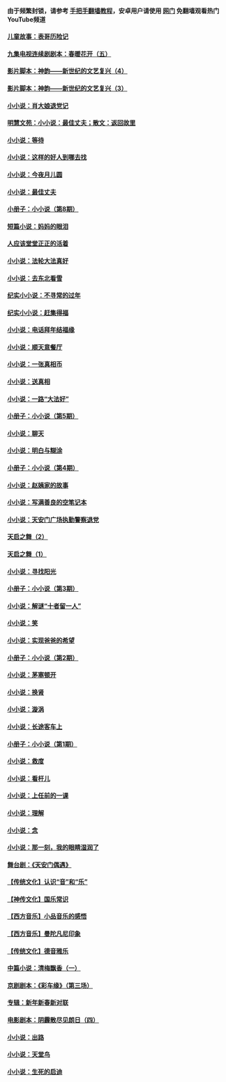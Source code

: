 #### 由于频繁封锁，请参考 [手把手翻墙教程](https://github.com/gfw-breaker/guides/wiki/)，安卓用户请使用 [网门](https://github.com/gfw-breaker/nogfw/blob/master/dl.md?t=06142201) 免翻墙观看热门YouTube频道 

#### [儿童故事：表哥历险记](../pages/328/383535.md?t=06142201) 

#### [九集电视连续剧剧本：春暖花开（五）](../pages/328/275919.md?t=06142201) 

#### [影片脚本：神韵——新世纪的文艺复兴（4）](../pages/328/266089.md?t=06142201) 

#### [影片脚本：神韵——新世纪的文艺复兴（3）](../pages/328/266087.md?t=06142201) 

#### [小小说：肖大娘退党记](../pages/328/239807.md?t=06142201) 

#### [明慧文苑：小小说：最佳丈夫；散文：返回故里](../pages/328/3439.md?t=06142201) 

#### [小小说：等待](../pages/328/223927.md?t=06142201) 

#### [小小说：这样的好人到哪去找](../pages/328/209396.md?t=06142201) 

#### [小小说：今夜月儿圆](../pages/328/193588.md?t=06142201) 

#### [小小说：最佳丈夫](../pages/328/190938.md?t=06142201) 

#### [小册子：小小说（第8期）](../pages/328/188202.md?t=06142201) 

#### [短篇小说：妈妈的眼泪](../pages/328/187712.md?t=06142201) 

#### [人应该堂堂正正的活着](../pages/328/182430.md?t=06142201) 

#### [小小说：法轮大法真好](../pages/328/174669.md?t=06142201) 

#### [小小说：去东北看雪](../pages/328/173882.md?t=06142201) 

#### [纪实小小说：不寻常的过年](../pages/328/173187.md?t=06142201) 

#### [纪实小小说：赶集得福](../pages/328/172652.md?t=06142201) 

#### [小小说：电话拜年结福缘](../pages/328/172533.md?t=06142201) 

#### [小小说：顺天意餐厅](../pages/328/170182.md?t=06142201) 

#### [小小说：一张真相币](../pages/328/169410.md?t=06142201) 

#### [小小说：送真相](../pages/328/166713.md?t=06142201) 

#### [小小说：一路“大法好”](../pages/328/162016.md?t=06142201) 

#### [小册子：小小说（第5期）](../pages/328/161131.md?t=06142201) 

#### [小小说：聊天](../pages/328/159640.md?t=06142201) 

#### [小小说：明白与糊涂](../pages/328/158101.md?t=06142201) 

#### [小册子：小小说（第4期）](../pages/328/158006.md?t=06142201) 

#### [小小说：赵姨家的故事](../pages/328/157843.md?t=06142201) 

#### [小小说：写满善良的空笔记本](../pages/328/157382.md?t=06142201) 

#### [小小说：天安门广场执勤警察退党](../pages/328/156982.md?t=06142201) 

#### [天启之舞（2）](../pages/328/153440.md?t=06142201) 

#### [天启之舞（1）](../pages/328/153439.md?t=06142201) 

#### [小小说：寻找阳光](../pages/328/153065.md?t=06142201) 

#### [小册子：小小说（第3期）](../pages/328/151715.md?t=06142201) 

#### [小小说：解谜“十者留一人”](../pages/328/148967.md?t=06142201) 

#### [小小说：笑](../pages/328/148905.md?t=06142201) 

#### [小小说：实现爸爸的希望](../pages/328/148096.md?t=06142201) 

#### [小册子：小小说（第2期）](../pages/328/147214.md?t=06142201) 

#### [小小说：茅塞顿开](../pages/328/147030.md?t=06142201) 

#### [小小说：换肾](../pages/328/146770.md?t=06142201) 

#### [小小说：漩涡](../pages/328/146683.md?t=06142201) 

#### [小小说：长途客车上](../pages/328/145076.md?t=06142201) 

#### [小册子：小小说（第1期）](../pages/328/143963.md?t=06142201) 

#### [小小说：救度](../pages/328/143927.md?t=06142201) 

#### [小小说：看杆儿](../pages/328/142137.md?t=06142201) 

#### [小小说：上任前的一课](../pages/328/140808.md?t=06142201) 

#### [小小说：理解](../pages/328/140476.md?t=06142201) 

#### [小小说：念](../pages/328/139513.md?t=06142201) 

#### [小小说：那一刻，我的眼睛湿润了](../pages/328/138476.md?t=06142201) 

#### [舞台剧：《天安门偶遇》](../pages/328/117155.md?t=06142201) 

#### [【传统文化】认识“音”和“乐”](../pages/328/108667.md?t=06142201) 

#### [【神传文化】国乐常识](../pages/328/104225.md?t=06142201) 

#### [【西方音乐】小品音乐的感悟](../pages/328/102924.md?t=06142201) 

#### [【西方音乐】曼陀凡尼印象](../pages/328/102922.md?t=06142201) 

#### [【传统文化】德音雅乐](../pages/328/102923.md?t=06142201) 

#### [中篇小说：清梅飘香（一）](../pages/328/101058.md?t=06142201) 

#### [京剧剧本：《彩车缘》（第三场）](../pages/328/96434.md?t=06142201) 

#### [专辑：新年新春新对联](../pages/328/94991.md?t=06142201) 

#### [电影剧本：阴霾散尽见朗日（四）](../pages/328/87081.md?t=06142201) 

#### [小小说：出路](../pages/328/84848.md?t=06142201) 

#### [小小说：天堂鸟](../pages/328/83084.md?t=06142201) 

#### [小小说：生死的启迪](../pages/328/70977.md?t=06142201) 


